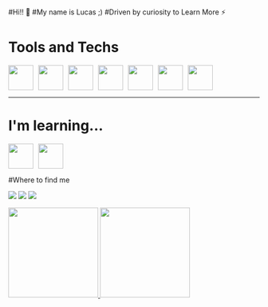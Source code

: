 #Hi!! 👋
#My name is Lucas ;) 
#Driven by curiosity to Learn More ⚡ 

# Tools and Techs

<div style="display: flex; gap: 10px; align-items: center;">
  <img src="https://cdn.jsdelivr.net/gh/devicons/devicon@latest/icons/java/java-original-wordmark.svg" width="50px" />
  <img src="https://cdn.jsdelivr.net/gh/devicons/devicon@latest/icons/javascript/javascript-original.svg" width="50px" />
  <img src="https://cdn.jsdelivr.net/gh/devicons/devicon@latest/icons/git/git-original.svg" width="50px" />
  <img src="https://cdn.jsdelivr.net/gh/devicons/devicon@latest/icons/html5/html5-original.svg" width="50px" />
  <img src="https://cdn.jsdelivr.net/gh/devicons/devicon@latest/icons/css3/css3-original.svg" width="50px" />
  <img src="https://cdn.jsdelivr.net/gh/devicons/devicon@latest/icons/react/react-original-wordmark.svg" width="50px" />
  <img src="https://cdn.jsdelivr.net/gh/devicons/devicon@latest/icons/figma/figma-original.svg" width="50px" />
</div>

---

# I'm learning...

<div style="display: flex; gap: 10px; align-items: center;">
  <img src="https://cdn.jsdelivr.net/gh/devicons/devicon@latest/icons/linux/linux-original.svg" width="50px" />
  <img src="https://cdn.jsdelivr.net/gh/devicons/devicon@latest/icons/mysql/mysql-original-wordmark.svg" width="50px" />
</div>

#Where to find me
<div>

<a href="https://instagram.com/lucaspnbrs" target="_blank"><img loading="lazy" src="https://img.shields.io/badge/-Instagram-%23E4405F?style=for-the-badge&logo=instagram&logoColor=white" target="_blank"></a>
<a href = "mentedegeek747@gmail.com"><img loading="lazy" src="https://img.shields.io/badge/Gmail-D14836?style=for-the-badge&logo=gmail&logoColor=white" target="_blank"></a>
<a href="https://www.linkedin.com/in/lucas-barros-30a22330a/" target="_blank"><img loading="lazy" src="https://img.shields.io/badge/-LinkedIn-%230077B5?style=for-the-badge&logo=linkedin&logoColor=white" target="_blank"></a>   
</div>
  
<div>
<a href="https://github.com/lucaspnbrs">
<img loading="lazy" height="180em" src="https://github-readme-stats.vercel.app/api/top-langs/?username=lucaspnbrs&layout=compact&langs_count=7&theme=dracula"/>
<img loading="lazy" height="180em" src="https://github-readme-stats.vercel.app/api?username=lucaspnbrs&show_icons=true&theme=dracula&include_all_commits=true&count_private=true"/>
</div>
          
          
          
          
          
          
          
          

